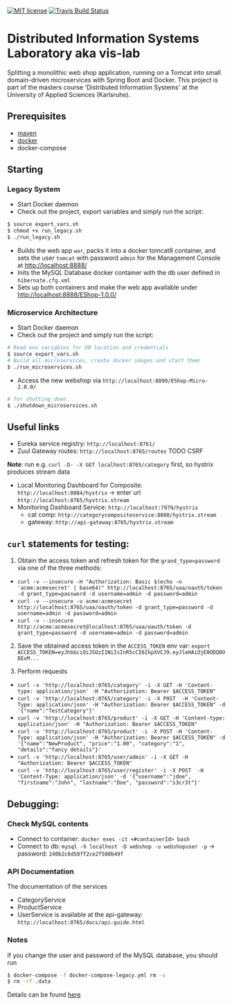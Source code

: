 [![MIT license](http://img.shields.io/badge/license-MIT-brightgreen.svg)](http://opensource.org/licenses/MIT)
[![Travis Build Status](https://travis-ci.org/mavogel/vis-lab.svg?branch=master)](https://travis-ci.org/mavogel/vis-lab)

# Distributed Information Systems Laboratory aka vis-lab
Splitting a monolithic web shop application, running on a Tomcat into small domain-driven microservices with Spring Boot and Docker. This project is part of the masters course 'Distributed Information Systems' at the University of Applied Sciences (Karlsruhe).

## Prerequisites
- [maven](https://maven.apache.org/)
- [docker](https://docker.com)
- docker-compose

## Starting
### Legacy System
- Start Docker daemon
- Check out the project, export variables and simply run the script:
```bash
$ source export_vars.sh
$ chmod +x run_legacy.sh
$ ./run_legacy.sh
```
- Builds the web app `war`, packs it into a docker tomcat8 container,
and sets the user `tomcat` with password `admin` for the Management Console at [http://localhost:8888/](http://localhost:8888/)
- Inits the MySQL Database docker container with the db user defined in `hibernate.cfg.xml`
- Sets up both containers and make the web app available under [http://localhost:8888/EShop-1.0.0/](http://localhost:8888/EShop-1.0.0/)

### Microservice Architecture
- Start Docker daemon
- Check out the project and simply run the script:
```bash
# Read env variables for DB location and credentials
$ source export_vars.sh
# Build all microservices, create docker images and start them
$ ./run_microservices.sh
```
- Access the new webshop via `http://localhost:8899/EShop-Micro-2.0.0/`

```bash
# for shutting down
$ ./shutdown_microservices.sh
```
## Useful links
- Eureka service registry: `http://localhost:8761/`
- Zuul Gateway routes: `http://localhost:8765/routes` TODO CSRF

**Note**: run e.g. `curl -D- -X GET localhost:8765/category` first, so hystrix produces stream data
- Local Monitoring Dashboard for Composite: `http://localhost:8084/hystrix` -> enter url `http://localhost:8765/hystrix.stream` 
- Monitoring Dashboard Service: `http://localhost:7979/hystrix` 
  - cat comp: `http://categorycompositeservice:8080/hystrix.stream`
  - gateway: `http://api-gateway:8765/hystrix.stream`

## `curl` statements for testing:
1. Obtain the access token and refresh token for the `grand_type=password` via one of the three methods:
  - `curl -v --insecure -H "Authorization: Basic $(echo -n 'acme:acmesecret' | base64)" http://localhost:8765/uaa/oauth/token -d grant_type=password -d username=admin -d password=admin`
  - `curl -v --insecure -u acme:acmesecret http://localhost:8765/uaa/oauth/token -d grant_type=password -d username=admin -d password=admin`
  - `curl -v --insecure http://acme:acmesecret@localhost:8765/uaa/oauth/token -d grant_type=password -d username=admin -d password=admin`
  
2. Save the obtained access token in the `ACCESS_TOKEN` env var:
`export ACCESS_TOKEN=eyJhbGciOiJSUzI1NiIsInR5cCI6IkpXVCJ9.eyJleHAiOjE0ODQ0ODExM...`

3. Perform requests
- `curl -v 'http://localhost:8765/category' -i -X GET -H 'Content-type: application/json' -H "Authorization: Bearer $ACCESS_TOKEN"`
- `curl -v 'http://localhost:8765/category' -i -X POST  -H 'Content-Type: application/json' -H "Authorization: Bearer $ACCESS_TOKEN" -d '{"name":"TestCategory"}'`
- `curl -v 'http://localhost:8765/product' -i -X GET -H 'Content-type: application/json' -H "Authorization: Bearer $ACCESS_TOKEN"`
- `curl -v 'http://localhost:8765/product' -i -X POST -H 'Content-Type: application/json' -H "Authorization: Bearer $ACCESS_TOKEN" -d '{"name":"NewProduct", "price":"1.00", "category":"1", "details":"fancy details"}'`
- `curl -v 'http://localhost:8765/user/admin' -i -X GET -H "Authorization: Bearer $ACCESS_TOKEN"`
- `curl -v 'http://localhost:8765/user/register' -i -X POST  -H 'Content-Type: application/json' -d '{"username":"jdoe", "firstname":"John", "lastname":"Doe", "password":"s3cr3t"}'`

## Debugging:
### Check MySQL contents
- Connect to container: `docker exec -it <#containerId> bash`
- Connect to db: `mysql -h localhost -D webshop -u webshopuser -p` -> password: `240b2c6d58ff2ce2f508b49f`


### API Documentation
The documentation of the services 
- CategoryService
- ProductService
- UserService
is available at the api-gateway: `http://localhost:8765/docs/api-guide.html`


### Notes
If you change the user and password of the MySQL database, you should run
```bash
$ docker-compose -f docker-compose-legacy.yml rm -v
$ rm -rf .data
```
Details can be found [here](https://github.com/docker-library/mysql/issues/51)
